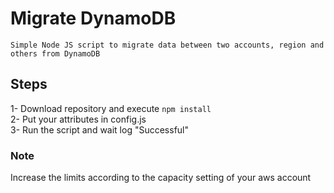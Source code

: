 # Migrate DynamoDB

    Simple Node JS script to migrate data between two accounts, region and others from DynamoDB

## Steps

1- Download repository and execute `npm install` <br>
2- Put your attributes in config.js<br>
3- Run the script and wait log "Successful"<br>

### Note

Increase the limits according to the capacity setting of your aws account